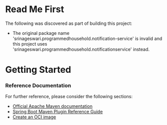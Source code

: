 # Read Me First
The following was discovered as part of building this project:

* The original package name 'srinageswari.programmedhousehold.notification-service' is invalid and this project uses 'srinageswari.programmedhousehold.notificationservice' instead.

# Getting Started

### Reference Documentation
For further reference, please consider the following sections:

* [Official Apache Maven documentation](https://maven.apache.org/guides/index.html)
* [Spring Boot Maven Plugin Reference Guide](https://docs.spring.io/spring-boot/docs/3.2.1/maven-plugin/reference/html/)
* [Create an OCI image](https://docs.spring.io/spring-boot/docs/3.2.1/maven-plugin/reference/html/#build-image)

